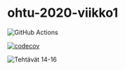 # ohtu-2020-viikko1

![GitHub Actions](https://github.com/Vekkumasa/ohtu-2020-viikko1/workflows/Java%20CI%20with%20Gradle/badge.svg)

[![codecov](https://codecov.io/gh/Vekkumasa/ohtu-2020-viikko1/branch/main/graph/badge.svg?token=080R7L0CS9)](undefined)

![Tehtävät 14-16](https://github.com/Vekkumasa/Ohjelmistotuotanto)
